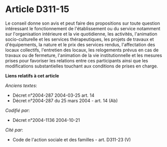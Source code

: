 # Article D311-15

Le conseil donne son avis et peut faire des propositions sur toute question intéressant le fonctionnement de l'établissement
ou du service notamment sur l'organisation intérieure et la vie quotidienne, les activités, l'animation socio-culturelle et
les services thérapeutiques, les projets de travaux et d'équipements, la nature et le prix des services rendus, l'affectation
des locaux collectifs, l'entretien des locaux, les relogements prévus en cas de travaux ou de fermeture, l'animation de la
vie institutionnelle et les mesures prises pour favoriser les relations entre ces participants ainsi que les modifications
substantielles touchant aux conditions de prises en charge.

**Liens relatifs à cet article**

_Anciens textes_:

  - Décret n°2004-287 2004-03-25 art. 14
  - Décret n°2004-287 du 25 mars 2004 - art. 14 (Ab)

_Codifié par_:

  - Décret n°2004-1136 2004-10-21

_Cité par_:

  - Code de l'action sociale et des familles - art. D311-23 (V)
